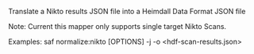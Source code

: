 Translate a Nikto results JSON file into a Heimdall Data Format JSON file

  Note: Current this mapper only supports single target Nikto Scans.

Examples:
  saf normalize:nikto [OPTIONS] -j <nikto-results-json> -o <hdf-scan-results.json>
